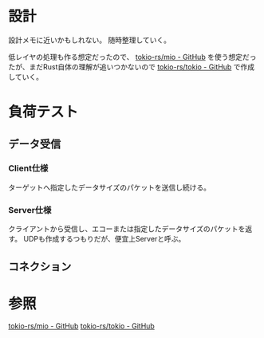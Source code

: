 # 設計

設計メモに近いかもしれない。
随時整理していく。

低レイヤの処理も作る想定だったので、
[tokio-rs/mio - GitHub](https://github.com/tokio-rs/mio)
を使う想定だったが、まだRust自体の理解が追いつかないので
[tokio-rs/tokio - GitHub](https://github.com/tokio-rs/tokio)
で作成していく。

# 負荷テスト

## データ受信
### Client仕様
ターゲットへ指定したデータサイズのパケットを送信し続ける。

### Server仕様
クライアントから受信し、エコーまたは指定したデータサイズのパケットを返す。
UDPも作成するつもりだが、便宜上Serverと呼ぶ。

## コネクション

# 参照

[tokio-rs/mio - GitHub](https://github.com/tokio-rs/mio)
[tokio-rs/tokio - GitHub](https://github.com/tokio-rs/tokio)
